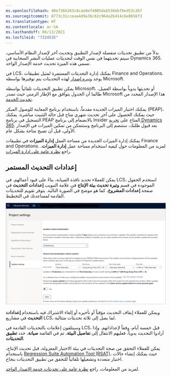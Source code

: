 ```yaml
---
ms.openlocfilehash: 40ef36b263c8cae0ef4005dab538ebf8ed53c2bf
ms.sourcegitcommit: 8773c31cceaa4d9a36c62c964a2b414c6e0656f3
ms.translationtype: HT
ms.contentlocale: ar-SA
ms.lasthandoff: 08/13/2021
ms.locfileid: "7324535"
---
```

بدلاً من تطبيق تحديثات منفصلة لإصدار التطبيق وتحديث آخر لإصدار النظام الأساسي، سيتم تحديثهما في نفس الوقت لتحديثات عمليات النشر السحابية في Dynamics 365. تسمى هذه الميزة تحديث خدمة الإصدار الواحد.

في LCS، يمكنك إدارة التحديثات المستمرة لمثيل تطبيقات Finance and Operations. يوجد [وتيره إصدار](/dynamics365/fin-ops-core/fin-ops/get-started/public-preview-releases?azure-portal=true#release-cadence) لهذه التحديثات يتم توفيرها بواسطة Microsoft.

يمكن تطبيق التحديثات تلقائياً بواسطة Microsoft، أو تحديثها يدوياً بواسطة العميل، طالما أن الجدول يتوافق مع الإطار الزمني حيث تصدر Microsoft هذا الإصدار المحدد من [تحديث الخدمة](/dynamics365/fin-ops-core/fin-ops/get-started/public-preview-releases/?azure-portal=true).

يمكنك اختبار الميزات الجديدة مقدماً، باستخدام برنامج المعاينة للوصول المبكر (PEAP)، حيث يمكنك الحصول على آخر تحديث شهري متاح قبل حالة التثبيت مباشرة. يمكنك التسجيل في برنامج PEAP بالانضمام إلى برنامج Insider المتاح على [تجربة Dynamics 365](https://experience.dynamics.com/?azure-portal=true). بعد قبول طلبك، ستنضم إلى البرنامج وستتمكن من تمكين الميزات في الإصدار الأولي، قبل أن تصبح متاحة بشكل عام.

يمكنك إدارة الميزات الجديدة من مساحة العمل **إدارة الميزات** في تطبيقات Finance and Operations. لمزيد من المعلومات حول كيفية استخدام مساحة عمل **إدارة الميزات**، راجع [نظرة عامة على إدارة الميزات](/dynamics365/fin-ops-core/fin-ops/get-started/feature-management/feature-management-overview/?azure-portal=true).

## <a name="continuous-update-settings"></a>إعدادات التحديث المستمر

يمكن للعملاء تحديد نافذة الصيانة، بناءً على قيود أعمالهم. في LCS، استخدم الحقول الموجودة في قسم **وتيرة تحديث بيئة الإنتاج** في علامة التبويب **إعدادات التحديث** في صفحة **إعدادات المشروع**، كما هو موضح في الصورة التالية. يتوفر تقويم للتحديثات القادمة لمساعدتك في التخطيط.

[![لقطة شاشة لعلامة التبويب "إعداد التحديث" في صفحة إعدادات المشروع.](../media/update-settings.jpg)](../media/update-settings.jpg#lightbox)

ويمكن للعملاء إيقاف التحديث مؤقتاً أو تأخيره أو إلغاء الاشتراك فيه باستخدام **إعدادات التحديث** في مشاريع LCS، لما يصل إلى ثلاثة تحديثات متتالية.

وسيتلقون إعلامات بالتحديثات القادمة في LCS، قبل خمسة أيام، وفقاً لإعداداتهم. وإذا أرادوا التحديث يدوياً، فعليهم الانتقال إلى **تفاصيل البيئة**، ثم في القائمة **صيانة**، حدد **تطبيق التحديثات**.

يمكن للعملاء التحقق من صحة التحديثات في بيئة الاختبار المعزولة، قبل تحديث الإنتاج، باستخدام [Regression Suite Automation Tool (RSAT)](/dynamics365/fin-ops-core/dev-itpro/perf-test/rsat/rsat-overview/?azure-portal=true)، حيث يمكنك إنشاء حالات اختبار متعددة وتشغيلها تلقائياً للتحقق من تطبيق التحديثات بنجاح.

لمزيد من المعلومات، راجع [نظرة عامة على تحديثات خدمة الإصدار الواحد](/dynamics365/fin-ops-core/dev-itpro/lifecycle-services/oneversion-overview?azure-portal=true&toc=/dynamics365/commerce/toc.json).
